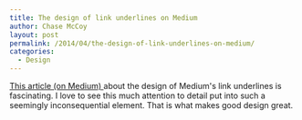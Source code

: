 ```yaml
---
title: The design of link underlines on Medium
author: Chase McCoy
layout: post
permalink: /2014/04/the-design-of-link-underlines-on-medium/
categories:
  - Design
---
```

[This article (on Medium) ][1] about the design of Medium's link underlines is fascinating. I love to see this much attention to detail put into such a seemingly inconsequential element. That is what makes good design great.

 [1]: https://medium.com/p/7c03a9274f9